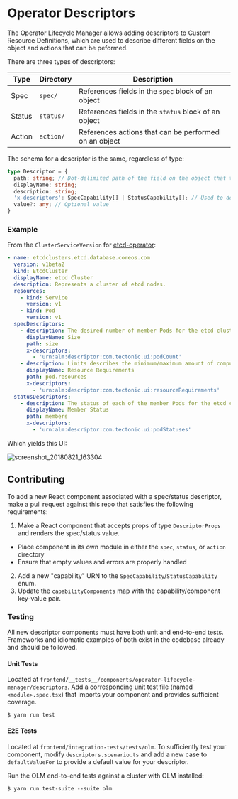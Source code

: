 # Operator Descriptors

The Operator Lifecycle Manager allows adding descriptors to Custom Resource Definitions, which are used to describe different fields on the object and actions that can be peformed.

There are three types of descriptors:

Type   | Directory | Description
-------|-----------|------------
Spec   | `spec/`   | References fields in the `spec` block of an object
Status | `status/` | References fields in the `status` block of an object
Action | `action/` | References actions that can be performed on an object

The schema for a descriptor is the same, regardless of type:

```typescript
type Descriptor = {
  path: string; // Dot-delimited path of the field on the object that this descriptor 
  displayName: string;
  description: string;
  'x-descriptors': SpecCapability[] | StatusCapability[]; // Used to determine which "capabilities" this descriptor has, and which React component to use
  value?: any; // Optional value 
}
```

### Example

From the `ClusterServiceVersion` for [etcd-operator](https://github.com/operator-framework/operator-lifecycle-manager/blob/master/deploy/chart/catalog_resources/ocs/etcdoperator.v0.9.2.clusterserviceversion.yaml):

```yaml
- name: etcdclusters.etcd.database.coreos.com
  version: v1beta2
  kind: EtcdCluster
  displayName: etcd Cluster
  description: Represents a cluster of etcd nodes.
  resources:
    - kind: Service
      version: v1
    - kind: Pod
      version: v1
  specDescriptors:
    - description: The desired number of member Pods for the etcd cluster.
      displayName: Size
      path: size
      x-descriptors:
        - 'urn:alm:descriptor:com.tectonic.ui:podCount'
    - description: Limits describes the minimum/maximum amount of compute resources required/allowed
      displayName: Resource Requirements
      path: pod.resources
      x-descriptors:
        - 'urn:alm:descriptor:com.tectonic.ui:resourceRequirements'
  statusDescriptors:
    - description: The status of each of the member Pods for the etcd cluster.
      displayName: Member Status
      path: members
      x-descriptors:
        - 'urn:alm:descriptor:com.tectonic.ui:podStatuses'
```

Which yields this UI:

![screenshot_20180821_163304](https://user-images.githubusercontent.com/11700385/44427562-eb1fb500-a55f-11e8-83e5-98e7008dabdb.png)

## Contributing

To add a new React component associated with a spec/status descriptor, make a pull request against this repo that satisfies the following requirements:

1. Make a React component that accepts props of type `DescriptorProps` and renders the spec/status value.
  - Place component in its own module in either the `spec`, `status`, or `action` directory
  - Ensure that empty values and errors are properly handled
2. Add a new "capability" URN to the `SpecCapability`/`StatusCapability` enum.
3. Update the `capabilityComponents` map with the capability/component key-value pair.

### Testing

All new descriptor components must have both unit and end-to-end tests. Frameworks and idiomatic examples of both exist in the codebase already and should be followed.

#### Unit Tests

Located at `frontend/__tests__/components/operator-lifecycle-manager/descriptors`.
Add a corresponding unit test file (named `<module>.spec.tsx`) that imports your component and provides sufficient coverage.

```shell
$ yarn run test
```

#### E2E Tests

Located at `frontend/integration-tests/tests/olm`.
To sufficiently test your component, modify `descriptors.scenario.ts` and add a new case to `defaultValueFor` to provide a default value for your descriptor.

Run the OLM end-to-end tests against a cluster with OLM installed:

```shell
$ yarn run test-suite --suite olm
```
